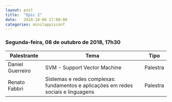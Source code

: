 ```yaml
---
layout: post
title:  "Epic 2"
date:   2018-10-08 17:00:00
categories: minilappisconf
---
```


### Segunda-feira, 08 de outubro de 2018, 17h30

| Palestrante     | Tema                                            | Tipo     |
| --------------- | ----------------------------------------------- | -------- |
| Daniel Guerreiro | SVM - Support Vector Machine                   | Palestra |
| Renato Fabbri | Sistemas e redes complexas: fundamentos e aplicações em redes sociais e linguagens | Palestra |


